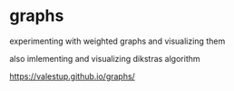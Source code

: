 # graphs
experimenting with weighted graphs and visualizing them

also imlementing and visualizing dikstras algorithm

https://valestup.github.io/graphs/
